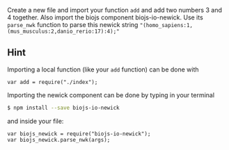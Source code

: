 Create a new file and import your function `add` and add two numbers 3 and 4 together.
Also import the biojs component biojs-io-newick.
Use its `parse_nwk` function to parse this newick string `"(homo_sapiens:1,(mus_musculus:2,danio_rerio:17):4);"` 

## Hint

Importing a local function (like your `add` function) can be done with 

```
var add = require("./index");
```

Importing the newick component can be done by typing in your terminal

```sh
$ npm install --save biojs-io-newick
```

and inside your file:

```
var biojs_newick = require("biojs-io-newick");
var biojs_newick.parse_nwk(args);
```

